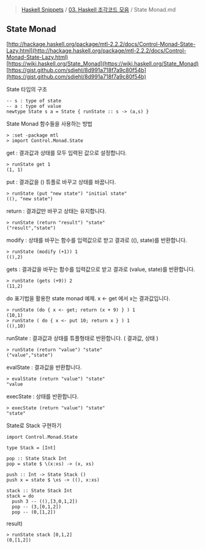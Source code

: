 > [Haskell Snippets](../README.md) / [03. Haskell 조각코드 모음](README.md) / State Monad.md
## State Monad
[http://hackage.haskell.org/package/mtl-2.2.2/docs/Control-Monad-State-Lazy.html](http://hackage.haskell.org/package/mtl-2.2.2/docs/Control-Monad-State-Lazy.html)<br>
[https://wiki.haskell.org/State_Monad](https://wiki.haskell.org/State_Monad)<br>
[https://gist.github.com/sdiehl/8d991a718f7a9c80f54b](https://gist.github.com/sdiehl/8d991a718f7a9c80f54b)

State 타입의 구조
```
-- s : type of state
-- a : type of value
newtype State s a = State { runState :: s -> (a,s) }
```

State Monad 함수들을 사용하는 방법

```
> :set -package mtl
> import Control.Monad.State
```

get : 결과값과 상태를 모두 입력된 값으로 설정합니다.
```
> runState get 1
(1, 1)
```
put : 결과값을 () 튜플로 바꾸고 상태를 바꿉니다.
```
> runState (put "new state") "initial state"
((), "new state")
```
return : 결과값만 바꾸고 상태는 유지합니다.
```
> runState (return "result") "state"
("result","state")
```
modify : 상태를 바꾸는 함수를 입력값으로 받고 결과로 ((), state)를 반환합니다.
```
> runState (modify (+1)) 1
((),2)
```
gets : 결과값을 바꾸는 함수를 입력값으로 받고 결과로 (value, state)를 반환합니다.
```
> runState (gets (+9)) 2
(11,2)
```
do 표기법을 활용한 state monad 예제. x <- get 에서 x는 결과값입니다.
```
> runState (do { x <- get; return (x + 9) } ) 1
(10,1)
> runState ( do { x <- put 10; return x } ) 1
((),10)
```
runState : 결과값과 상태를 튜플형태로 반환합니다. ( 결과값, 상태 )
```
> runState (return "value") "state"
("value","state")
```
evalState : 결과값을 반환합니다.
```
> evalState (return "value") "state"
"value
```
execState : 상태를 반환합니다.
```
> execState (return "value") "state"
"state"
```

State로 Stack 구현하기
```
import Control.Monad.State

type Stack = [Int]

pop :: State Stack Int
pop = state $ \(x:xs) -> (x, xs)

push :: Int -> State Stack ()
push x = state $ \xs -> ((), x:xs)

stack :: State Stack Int
stack = do
  push 3 -- ((),[3,0,1,2])
  pop -- (3,[0,1,2])
  pop -- (0,[1,2])
```
result)
```
> runState stack [0,1,2]
(0,[1,2])
```